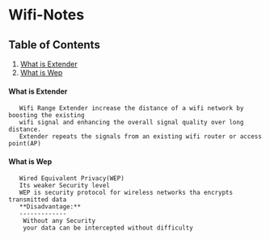 # Wifi-Notes

## Table of Contents

   1. [What is Extender](#what-is-extender)
   1. [What is Wep](#what-is-wep)

#### What is Extender
 ```
	Wifi Range Extender increase the distance of a wifi network by boosting the existing
	wifi signal and enhancing the overall signal quality over long distance.
	Extender repeats the signals from an existing wifi router or access point(AP)
 ```
 
 #### What is Wep
 ```
	Wired Equivalent Privacy(WEP)
	Its weaker Security level
	WEP is security protocol for wireless networks tha encrypts transmitted data
	**Disadvantage:**
	-------------
	 Without any Security
	 your data can be intercepted without difficulty
 ```